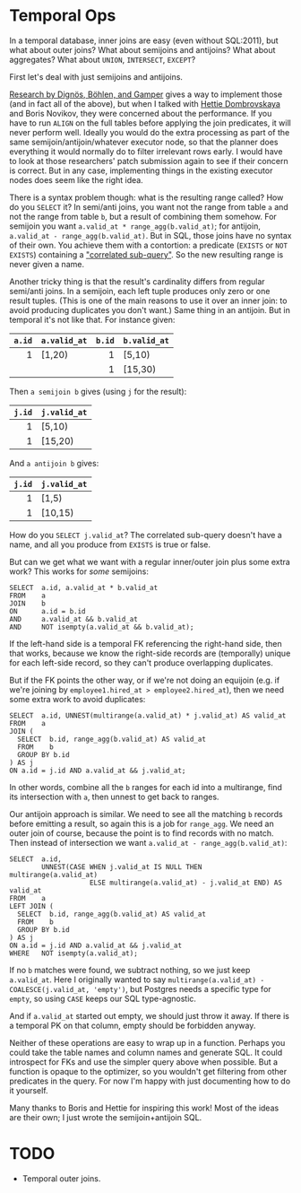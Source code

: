 # Temporal Ops

In a temporal database, inner joins are easy (even without SQL:2011), but what about outer joins?
What about semijoins and antijoins?
What about aggregates?
What about `UNION`, `INTERSECT`, `EXCEPT`?

First let's deal with just semijoins and antijoins.

[Research by Dignös, Böhlen, and Gamper](https://www.zora.uzh.ch/id/eprint/62963/1/p433-dignos.pdf) gives a way to implement those (and in fact all of the above),
but when I talked with [Hettie Dombrovskaya](https://github.com/hettie-d/) and Boris Novikov, they were concerned about the performance.
If you have to run `ALIGN` on the full tables before applying the join predicates, it will never perform well.
Ideally you would do the extra processing as part of the same semijoin/antijoin/whatever executor node,
so that the planner does everything it would normally do to filter irrelevant rows early.
I would have to look at those researchers' patch submission again to see if their concern is correct.
But in any case, implementing things in the existing executor nodes does seem like the right idea.

There is a syntax problem though: what is the resulting range called? How do you `SELECT` it?
In semi/anti joins, you want not the range from table `a` and not the range from table `b`, but a result of combining them somehow.
For semijoin you want `a.valid_at * range_agg(b.valid_at)`; for antijoin, `a.valid_at - range_agg(b.valid_at)`.
But in SQL, those joins have no syntax of their own.
You achieve them with a contortion: a predicate (`EXISTS` or `NOT EXISTS`) containing a ["correlated sub-query"](https://www.geeksforgeeks.org/sql-correlated-subqueries/).
So the new resulting range is never given a name.

Another tricky thing is that the result's cardinality differs from regular semi/anti joins.
In a semijoin, each left tuple produces only zero or one result tuples.
(This is one of the main reasons to use it over an inner join: to avoid producing duplicates you don't want.)
Same thing in an antijoin.
But in temporal it's not like that. For instance given:

| `a.id` | `a.valid_at` | `b.id` | `b.valid_at` |
| -----: | :----------- | -----: | :----------- |
|      1 | [1,20)       |      1 | [5,10)       |
|        |              |      1 | [15,30)      |

Then `a semijoin b` gives (using `j` for the result):

| `j.id` | `j.valid_at` |
| -----: | :----------- |
|      1 | [5,10)       |
|      1 | [15,20)      |

And `a antijoin b` gives:

| `j.id` | `j.valid_at` |
| -----: | :----------- |
|      1 | [1,5)        |
|      1 | [10,15)      |

How do you `SELECT j.valid_at`? The correlated sub-query doesn't have a name, and all you produce from `EXISTS` is true or false.

But can we get what we want with a regular inner/outer join plus some extra work?
This works for *some* semijoins:

```
SELECT  a.id, a.valid_at * b.valid_at
FROM    a
JOIN    b
ON      a.id = b.id
AND     a.valid_at && b.valid_at
AND     NOT isempty(a.valid_at && b.valid_at);
```

If the left-hand side is a temporal FK referencing the right-hand side,
then that works, because we know the right-side records are (temporally) unique for each left-side record,
so they can't produce overlapping duplicates.

But if the FK points the other way, or if we're not doing an equijoin (e.g. if we're joining by `employee1.hired_at > employee2.hired_at`),
then we need some extra work to avoid duplicates:

```
SELECT  a.id, UNNEST(multirange(a.valid_at) * j.valid_at) AS valid_at
FROM    a
JOIN (
  SELECT  b.id, range_agg(b.valid_at) AS valid_at
  FROM    b
  GROUP BY b.id
) AS j
ON a.id = j.id AND a.valid_at && j.valid_at;
```

In other words, combine all the `b` ranges for each id into a multirange, find its intersection with `a`, then unnest to get back to ranges.

Our antijoin approach is similar.
We need to see all the matching `b` records before emitting a result,
so again this is a job for `range_agg`.
We need an outer join of course, because the point is to find records with no match.
Then instead of intersection we want `a.valid_at - range_agg(b.valid_at)`:

```
SELECT  a.id,
        UNNEST(CASE WHEN j.valid_at IS NULL THEN multirange(a.valid_at)
                    ELSE multirange(a.valid_at) - j.valid_at END) AS valid_at
FROM    a
LEFT JOIN (
  SELECT  b.id, range_agg(b.valid_at) AS valid_at
  FROM    b
  GROUP BY b.id
) AS j
ON a.id = j.id AND a.valid_at && j.valid_at
WHERE   NOT isempty(a.valid_at);
```

If no `b` matches were found, we subtract nothing, so we just keep `a.valid_at`.
Here I originally wanted to say `multirange(a.valid_at) - COALESCE(j.valid_at, 'empty')`,
but Postgres needs a specific type for `empty`, so using `CASE` keeps our SQL type-agnostic.

And if `a.valid_at` started out empty, we should just throw it away.
If there is a temporal PK on that column, empty should be forbidden anyway.

Neither of these operations are easy to wrap up in a function.
Perhaps you could take the table names and column names and generate SQL.
It could introspect for FKs and use the simpler query above when possible.
But a function is opaque to the optimizer,
so you wouldn't get filtering from other predicates in the query.
For now I'm happy with just documenting how to do it yourself.

Many thanks to Boris and Hettie for inspiring this work!
Most of the ideas are their own; I just wrote the semijoin+antijoin SQL.

# TODO

- Temporal outer joins.

